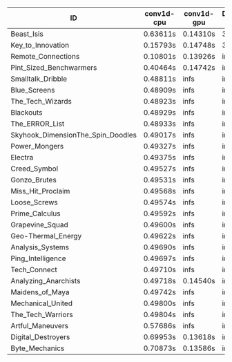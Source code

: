 |ID|conv1d-cpu|conv1d-gpu|DWSPConv2D-gpu|gemm-gpu|avg|
|-|-|-|-|-|-|
|Beast_Isis|0.63611s|0.14310s|3.27700s|2.14893s|1.55129s|
|Key_to_Innovation|0.15793s|0.14748s|3.45053s|2.75677s|1.62818s|
|Remote_Connections|0.10801s|0.13926s|infs|4.79069s|infs|
|Pint_Sized_Benchwarmers|0.40464s|0.14742s|infs|2.21888s|infs|
|Smalltalk_Dribble|0.48811s|infs|infs|4.73730s|infs|
|Blue_Screens|0.48909s|infs|infs|4.74754s|infs|
|The_Tech_Wizards|0.48923s|infs|infs|4.81161s|infs|
|Blackouts|0.48929s|infs|infs|4.74093s|infs|
|The_ERROR_List|0.48933s|infs|infs|4.75333s|infs|
|Skyhook_DimensionThe_Spin_Doodles|0.49017s|infs|infs|4.77028s|infs|
|Power_Mongers|0.49327s|infs|infs|4.76280s|infs|
|Electra|0.49375s|infs|infs|4.78512s|infs|
|Creed_Symbol|0.49527s|infs|infs|4.76186s|infs|
|Gonzo_Brutes|0.49531s|infs|infs|4.77433s|infs|
|Miss_Hit_Proclaim|0.49568s|infs|infs|4.77275s|infs|
|Loose_Screws|0.49574s|infs|infs|4.99464s|infs|
|Prime_Calculus|0.49592s|infs|infs|4.77666s|infs|
|Grapevine_Squad|0.49600s|infs|infs|4.76785s|infs|
|Geo-Thermal_Energy|0.49622s|infs|infs|4.74575s|infs|
|Analysis_Systems|0.49690s|infs|infs|4.77545s|infs|
|Ping_Intelligence|0.49697s|infs|infs|4.76253s|infs|
|Tech_Connect|0.49710s|infs|infs|4.82958s|infs|
|Analyzing_Anarchists|0.49718s|0.14540s|infs|4.78231s|infs|
|Maidens_of_Maya|0.49742s|infs|infs|4.79178s|infs|
|Mechanical_United|0.49800s|infs|infs|4.84890s|infs|
|The_Tech_Warriors|0.49804s|infs|infs|4.83859s|infs|
|Artful_Maneuvers|0.57686s|infs|infs|4.76694s|infs|
|Digital_Destroyers|0.69953s|0.13618s|infs|4.78349s|infs|
|Byte_Mechanics|0.70873s|0.13586s|infs|4.77654s|infs|

